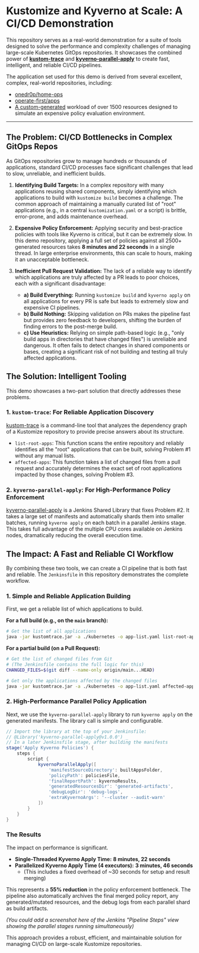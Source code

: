 # Kustomize and Kyverno at Scale: A CI/CD Demonstration

This repository serves as a real-world demonstration for a suite of tools designed to solve the performance and complexity challenges of managing large-scale Kubernetes GitOps repositories. It showcases the combined power of [**kustom-trace**](https://github.com/zucca-devops-tooling/kustom-trace) and [**kyverno-parallel-apply**](https://github.com/zucca-devops-tooling/kyverno-parallel-apply) to create fast, intelligent, and reliable CI/CD pipelines.

The application set used for this demo is derived from several excellent, complex, real-world repositories, including:

* [onedr0p/home-ops](https://github.com/onedr0p/home-ops)
* [operate-first/apps](https://github.com/operate-first/apps)
* [A custom-generated](https://github.com/zucca-devops-tooling/kustomize-at-scale-demo/blob/main/generate-expensive-apps.sh) workload of over 1500 resources designed to simulate an expensive policy evaluation environment.

---

## The Problem: CI/CD Bottlenecks in Complex GitOps Repos

As GitOps repositories grow to manage hundreds or thousands of applications, standard CI/CD processes face significant challenges that lead to slow, unreliable, and inefficient builds.

1.  **Identifying Build Targets:** In a complex repository with many applications reusing shared components, simply identifying which applications to build with `kustomize build` becomes a challenge. The common approach of maintaining a manually curated list of "root" applications (e.g., in a central `kustomization.yaml` or a script) is brittle, error-prone, and adds maintenance overhead.

2.  **Expensive Policy Enforcement:** Applying security and best-practice policies with tools like Kyverno is critical, but it can be extremely slow. In this demo repository, applying a full set of policies against all 2500+ generated resources takes **8 minutes and 22 seconds** in a single thread. In large enterprise environments, this can scale to hours, making it an unacceptable bottleneck.

3.  **Inefficient Pull Request Validation:** The lack of a reliable way to identify which applications are truly affected by a PR leads to poor choices, each with a significant disadvantage:
    * **a) Build Everything:** Running `kustomize build` and `kyverno apply` on all applications for every PR is safe but leads to extremely slow and expensive CI pipelines.
    * **b) Build Nothing:** Skipping validation on PRs makes the pipeline fast but provides zero feedback to developers, shifting the burden of finding errors to the post-merge build.
    * **c) Use Heuristics:** Relying on simple path-based logic (e.g., "only build apps in directories that have changed files") is unreliable and dangerous. It often fails to detect changes in shared components or bases, creating a significant risk of not building and testing all truly affected applications.

## The Solution: Intelligent Tooling

This demo showcases a two-part solution that directly addresses these problems.

### 1. `kustom-trace`: For Reliable Application Discovery

[kustom-trace](https://github.com/zucca-devops-tooling/kustom-trace) is a command-line tool that analyzes the dependency graph of a Kustomize repository to provide precise answers about its structure.

* `list-root-apps`: This function scans the entire repository and reliably identifies all the "root" applications that can be built, solving Problem #1 without any manual lists.
* `affected-apps`: This function takes a list of changed files from a pull request and accurately determines the exact set of root applications impacted by those changes, solving Problem #3.

### 2. `kyverno-parallel-apply`: For High-Performance Policy Enforcement

[kyverno-parallel-apply](https://github.com/zucca-devops-tooling/kyverno-parallel-apply) is a Jenkins Shared Library that fixes Problem #2. It takes a large set of manifests and automatically shards them into smaller batches, running `kyverno apply` on each batch in a parallel Jenkins stage. This takes full advantage of the multiple CPU cores available on Jenkins nodes, dramatically reducing the overall execution time.

## The Impact: A Fast and Reliable CI Workflow

By combining these two tools, we can create a CI pipeline that is both fast and reliable. The `Jenkinsfile` in this repository demonstrates the complete workflow.

### 1. Simple and Reliable Application Building

First, we get a reliable list of which applications to build.

**For a full build (e.g., on the `main` branch):**

```bash
# Get the list of all applications
java -jar kustomtrace.jar -a ./kubernetes -o app-list.yaml list-root-apps
```

**For a partial build (on a Pull Request):**

```bash
# Get the list of changed files from Git
# (The Jenkinsfile contains the full logic for this)
CHANGED_FILES=$(git diff --name-only origin/main...HEAD)

# Get only the applications affected by the changed files
java -jar kustomtrace.jar -a ./kubernetes -o app-list.yaml affected-apps $CHANGED_FILES
```

### 2. High-Performance Parallel Policy Application

Next, we use the `kyverno-parallel-apply` library to run `kyverno apply` on the generated manifests. The library call is simple and configurable.

```groovy
// Import the library at the top of your Jenkinsfile:
// @Library('kyverno-parallel-apply@v1.0.0') _
// In a later Jenkinsfile stage, after building the manifests
stage('Apply Kyverno Policies') {
    steps {
        script {
            kyvernoParallelApply([
                'manifestSourceDirectory': builtAppsFolder,
                'policyPath': policiesFile,
                'finalReportPath': kyvernoResults,
                'generatedResourcesDir': 'generated-artifacts',
                'debugLogDir': 'debug-logs',
                'extraKyvernoArgs': '--cluster --audit-warn'
            ])
        }
    }
}
```

### The Results

The impact on performance is significant.

* **Single-Threaded Kyverno Apply Time:** **8 minutes, 22 seconds**
* **Parallelized Kyverno Apply Time (4 executors):** **3 minutes, 46 seconds**
    * (This includes a fixed overhead of ~30 seconds for setup and result merging)

This represents a **55% reduction** in the policy enforcement bottleneck. The pipeline also automatically archives the final merged policy report, any generated/mutated resources, and the debug logs from each parallel shard as build artifacts.

*(You could add a screenshot here of the Jenkins "Pipeline Steps" view showing the parallel stages running simultaneously)*

This approach provides a robust, efficient, and maintainable solution for managing CI/CD on large-scale Kustomize repositories.
